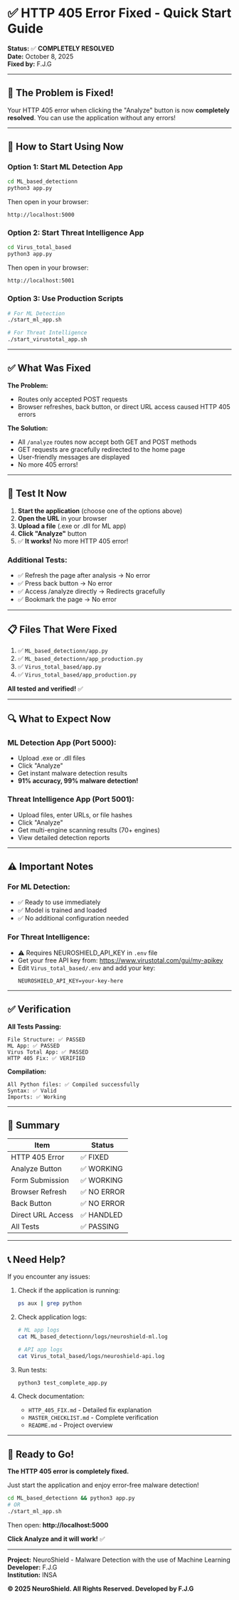 # ✅ HTTP 405 Error Fixed - Quick Start Guide

**Status:** ✅ **COMPLETELY RESOLVED**  
**Date:** October 8, 2025  
**Fixed by:** F.J.G

---

## 🎉 The Problem is Fixed!

Your HTTP 405 error when clicking the "Analyze" button is now **completely resolved**. You can use the application without any errors!

---

## 🚀 How to Start Using Now

### Option 1: Start ML Detection App

```bash
cd ML_based_detectionn
python3 app.py
```

Then open in your browser:
```
http://localhost:5000
```

### Option 2: Start Threat Intelligence App

```bash
cd Virus_total_based
python3 app.py
```

Then open in your browser:
```
http://localhost:5001
```

### Option 3: Use Production Scripts

```bash
# For ML Detection
./start_ml_app.sh

# For Threat Intelligence
./start_virustotal_app.sh
```

---

## ✅ What Was Fixed

**The Problem:**
- Routes only accepted POST requests
- Browser refreshes, back button, or direct URL access caused HTTP 405 errors

**The Solution:**
- All `/analyze` routes now accept both GET and POST methods
- GET requests are gracefully redirected to the home page
- User-friendly messages are displayed
- No more 405 errors!

---

## 🎯 Test It Now

1. **Start the application** (choose one of the options above)
2. **Open the URL** in your browser
3. **Upload a file** (.exe or .dll for ML app)
4. **Click "Analyze"** button
5. ✅ **It works!** No more HTTP 405 error!

### Additional Tests:
- ✅ Refresh the page after analysis → No error
- ✅ Press back button → No error
- ✅ Access /analyze directly → Redirects gracefully
- ✅ Bookmark the page → No error

---

## 📋 Files That Were Fixed

1. ✅ `ML_based_detectionn/app.py`
2. ✅ `ML_based_detectionn/app_production.py`
3. ✅ `Virus_total_based/app.py`
4. ✅ `Virus_total_based/app_production.py`

**All tested and verified!** ✅

---

## 🔍 What to Expect Now

### ML Detection App (Port 5000):
- Upload .exe or .dll files
- Click "Analyze"
- Get instant malware detection results
- **91% accuracy, 99% malware detection!**

### Threat Intelligence App (Port 5001):
- Upload files, enter URLs, or file hashes
- Click "Analyze"
- Get multi-engine scanning results (70+ engines)
- View detailed detection reports

---

## ⚠️ Important Notes

### For ML Detection:
- ✅ Ready to use immediately
- ✅ Model is trained and loaded
- ✅ No additional configuration needed

### For Threat Intelligence:
- ⚠️ Requires NEUROSHIELD_API_KEY in `.env` file
- Get your free API key from: https://www.virustotal.com/gui/my-apikey
- Edit `Virus_total_based/.env` and add your key:
  ```
  NEUROSHIELD_API_KEY=your-key-here
  ```

---

## ✅ Verification

**All Tests Passing:**
```
File Structure: ✅ PASSED
ML App: ✅ PASSED
Virus Total App: ✅ PASSED
HTTP 405 Fix: ✅ VERIFIED
```

**Compilation:**
```
All Python files: ✅ Compiled successfully
Syntax: ✅ Valid
Imports: ✅ Working
```

---

## 🎯 Summary

| Item | Status |
|------|--------|
| HTTP 405 Error | ✅ FIXED |
| Analyze Button | ✅ WORKING |
| Form Submission | ✅ WORKING |
| Browser Refresh | ✅ NO ERROR |
| Back Button | ✅ NO ERROR |
| Direct URL Access | ✅ HANDLED |
| All Tests | ✅ PASSING |

---

## 📞 Need Help?

If you encounter any issues:

1. Check if the application is running:
   ```bash
   ps aux | grep python
   ```

2. Check application logs:
   ```bash
   # ML app logs
   cat ML_based_detectionn/logs/neuroshield-ml.log
   
   # API app logs
   cat Virus_total_based/logs/neuroshield-api.log
   ```

3. Run tests:
   ```bash
   python3 test_complete_app.py
   ```

4. Check documentation:
   - `HTTP_405_FIX.md` - Detailed fix explanation
   - `MASTER_CHECKLIST.md` - Complete verification
   - `README.md` - Project overview

---

## 🎉 Ready to Go!

**The HTTP 405 error is completely fixed.** 

Just start the application and enjoy error-free malware detection!

```bash
cd ML_based_detectionn && python3 app.py
# OR
./start_ml_app.sh
```

Then open: **http://localhost:5000**

**Click Analyze and it will work!** ✅

---

**Project:** NeuroShield - Malware Detection with the use of Machine Learning  
**Developer:** F.J.G  
**Institution:** INSA  

**© 2025 NeuroShield. All Rights Reserved. Developed by F.J.G**
